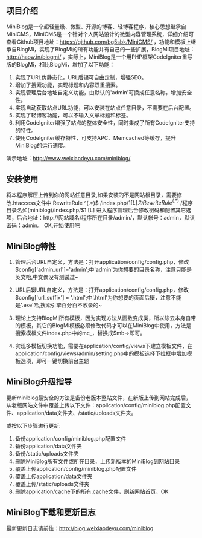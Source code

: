 项目介绍
--------

MiniBlog是一个超轻量级、微型、开源的博客、轻博客程序，核心思想继承自MiniCMS，MiniCMS是一个针对个人网站设计的微型内容管理系统，详细介绍可查看Github项目地址：https://github.com/bg5sbk/MiniCMS/ ，功能和模板上继承自BlogMi，实现了BlogMi的所有功能并有自己的一些扩展，BlogMi项目地址：http://haow.in/blogmi/ ，实际上，MiniBlog是一个用PHP框架CodeIgniter重写版的BlogMi，相比BlogMi，增加了以下功能：

1. 实现了URL伪静态化，URL后辍可自由定制，增强SEO。
2. 增加了搜索功能，实现标题和内容双重搜索。
3. 实现管理后台地址自定义功能，由默认的'admin'可换成任意名称，增加安全性。
4. 实现自动获取站点URL功能，可以安装在站点任意目录，不需要在后台配置。
5. 实现了轻博客功能，可以不输入文章标题和标签。
6. 利用CodeIgniter增强了站点的整体安全性，同时集成了所有CodeIgniter支持的特性。
7. 使用CodeIgniter缓存特性，可支持APC、Memcached等缓存，提升MiniBlog的运行速度。

演示地址：http://www.weixiaodeyu.com/miniblog/

安装使用
-----------

将本程序解压上传到你的网站任意目录,如果安装的不是网站根目录，需要修改.htaccess文件中 RewriteRule ^(.*)$ /index.php/$1 [L] 为 RewriteRule ^(.*)$ /程序目录名如(miniblog)/index.php/$1 [L]
进入程序管理后台修改密码和配置其它选项，后台地址：http://网站域名/程序所在目录/admin/，默认帐号：admin，默认密码：admin。
OK,开始使用吧

MiniBlog特性
------------

1. 管理后台URL自定义，方法是：打开application/config/config.php，修改$config['admin_url']='admin';中'admin'为你想要的目录名称，注意只能是英文哈,中文偶没有测试过~

2. URL后辍URL自定义，方法是：打开application/config/config.php，修改$config['url_suffix'] = '.html';中'.html'为你想要的页面后辍，注意不能是'.exe'哈,搜索引擎百分百不收录的~

3. 理论上支持BlogMi所有模板，因为实现方法从函数变成类，所以除去本身自带的模板，其它的BlogMi模板必须修改代码才可以在MiniBlog中使用，方法是搜索模板文件index.php中的mc_，替换成$mb->即可。

4. 实现多模板切换功能，需要在application/config/views下建立模板文件，在application/config/views/admin/setting.php中的模板选择下拉框中增加模板选项，即可一键切换前台主题

MiniBlog升级指导
----------------

更新miniblog最安全的方法是备份老版本整站文件，在新版上传到网站完成后，从老版网站文件中覆盖上传以下文件：application/config/miniblog.php配置文件、application/data文件夹、/static/uploads文件夹。

或按以下步骤进行更新:

1. 备份application/config/miniblog.php配置文件
2. 备份application/data文件夹
3. 备份/static/uploads文件夹
4. 删除MiniBlog所有文件或所在目录，上传新版本的MiniBlog到网站目录
5. 覆盖上传application/config/miniblog.php配置文件
6. 覆盖上传application/data文件夹
7. 覆盖上传/static/uploads文件夹
8. 删除application/cache下的所有.cache文件，刷新网站首页，OK

MiniBlog下载和更新日志
----------------------

最新更新日志请前往：http://blog.weixiaodeyu.com/miniblog
